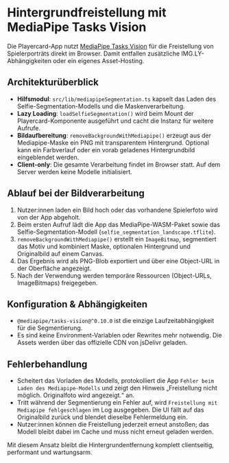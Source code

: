 # Hintergrundfreistellung mit MediaPipe Tasks Vision

Die Playercard-App nutzt [MediaPipe Tasks Vision](https://developers.google.com/mediapipe/solutions/vision/selfie_segmentation) für die Freistellung von Spielerporträts direkt im Browser. Damit entfallen zusätzliche IMG.LY-Abhängigkeiten oder ein eigenes Asset-Hosting.

## Architekturüberblick

- **Hilfsmodul**: `src/lib/mediapipeSegmentation.ts` kapselt das Laden des Selfie-Segmentation-Modells und die Maskenverarbeitung.
- **Lazy Loading**: `loadSelfieSegmentation()` wird beim Mount der Playercard-Komponente ausgeführt und cacht die Instanz für weitere Aufrufe.
- **Bildaufbereitung**: `removeBackgroundWithMediapipe()` erzeugt aus der Mediapipe-Maske ein PNG mit transparentem Hintergrund. Optional kann ein Farbverlauf oder ein vorab geladenes Hintergrundbild eingeblendet werden.
- **Client-only**: Die gesamte Verarbeitung findet im Browser statt. Auf dem Server werden keine Modelle initialisiert.

## Ablauf bei der Bildverarbeitung

1. Nutzer:innen laden ein Bild hoch oder das vorhandene Spielerfoto wird von der App abgeholt.
2. Beim ersten Aufruf lädt die App das MediaPipe-WASM-Paket sowie das Selfie-Segmentation-Modell (`selfie_segmentation_landscape.tflite`).
3. `removeBackgroundWithMediapipe()` erstellt ein `ImageBitmap`, segmentiert das Motiv und kombiniert Maske, optionalen Hintergrund und Originalbild auf einem Canvas.
4. Das Ergebnis wird als PNG-Blob exportiert und über eine Object-URL in der Oberfläche angezeigt.
5. Nach der Verwendung werden temporäre Ressourcen (Object-URLs, ImageBitmaps) freigegeben.

## Konfiguration & Abhängigkeiten

- `@mediapipe/tasks-vision@^0.10.0` ist die einzige Laufzeitabhängigkeit für die Segmentierung.
- Es sind keine Environment-Variablen oder Rewrites mehr notwendig. Die Assets werden über das offizielle CDN von jsDelivr geladen.

## Fehlerbehandlung

- Scheitert das Vorladen des Modells, protokolliert die App `Fehler beim Laden des Mediapipe-Modells` und zeigt den Hinweis „Freistellung nicht möglich. Originalfoto wird angezeigt.“ an.
- Tritt während der Segmentierung ein Fehler auf, wird `Freistellung mit Mediapipe fehlgeschlagen` im Log ausgegeben. Die UI fällt auf das Originalbild zurück und blendet dieselbe Fehlermeldung ein.
- Nutzer:innen können die Freistellung jederzeit erneut anstoßen; das Modell bleibt dabei im Cache und muss nicht erneut geladen werden.

Mit diesem Ansatz bleibt die Hintergrundentfernung komplett clientseitig, performant und wartungsarm.
